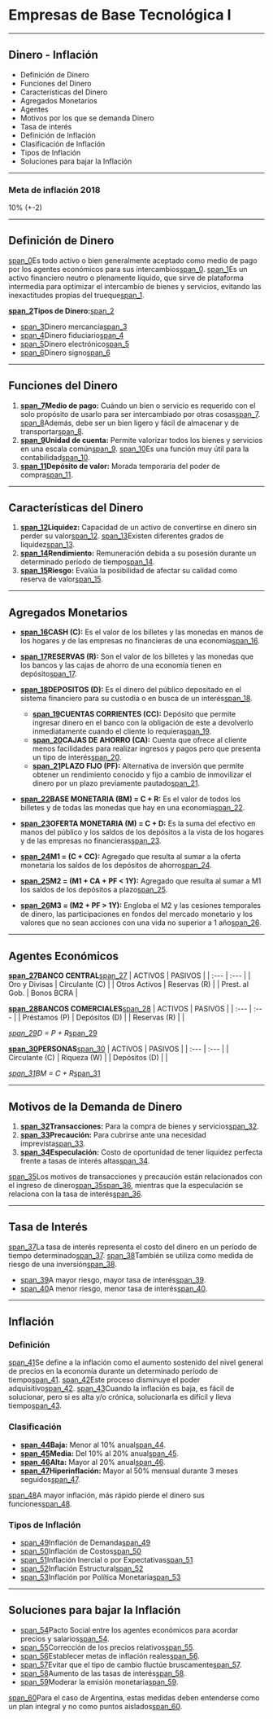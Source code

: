# Empresas de Base Tecnológica I

---

## Dinero - Inflación

* Definición de Dinero
* Funciones del Dinero
* Características del Dinero
* Agregados Monetarios
* Agentes
* Motivos por los que se demanda Dinero
* Tasa de interés
* Definición de Inflación
* Clasificación de Inflación
* Tipos de Inflación
* Soluciones para bajar la Inflación

---

### Meta de inflación 2018

10% (+-2)

---

## Definición de Dinero

[span_0](start_span)Es todo activo o bien generalmente aceptado como medio de pago por los agentes económicos para sus intercambios[span_0](end_span). [span_1](start_span)Es un activo financiero neutro o plenamente líquido, que sirve de plataforma intermedia para optimizar el intercambio de bienes y servicios, evitando las inexactitudes propias del trueque[span_1](end_span).

**[span_2](start_span)Tipos de Dinero:**[span_2](end_span)
* [span_3](start_span)Dinero mercancía[span_3](end_span)
* [span_4](start_span)Dinero fiduciario[span_4](end_span)
* [span_5](start_span)Dinero electrónico[span_5](end_span)
* [span_6](start_span)Dinero signo[span_6](end_span)

---

## Funciones del Dinero

1.  **[span_7](start_span)Medio de pago:** Cuándo un bien o servicio es requerido con el solo propósito de usarlo para ser intercambiado por otras cosas[span_7](end_span). [span_8](start_span)Además, debe ser un bien ligero y fácil de almacenar y de transportar[span_8](end_span).
2.  **[span_9](start_span)Unidad de cuenta:** Permite valorizar todos los bienes y servicios en una escala común[span_9](end_span). [span_10](start_span)Es una función muy útil para la contabilidad[span_10](end_span).
3.  **[span_11](start_span)Depósito de valor:** Morada temporaria del poder de compra[span_11](end_span).

---

## Características del Dinero

1.  **[span_12](start_span)Liquidez:** Capacidad de un activo de convertirse en dinero sin perder su valor[span_12](end_span). [span_13](start_span)Existen diferentes grados de liquidez[span_13](end_span).
2.  **[span_14](start_span)Rendimiento:** Remuneración debida a su posesión durante un determinado período de tiempo[span_14](end_span).
3.  **[span_15](start_span)Riesgo:** Evalúa la posibilidad de afectar su calidad como reserva de valor[span_15](end_span).

---

## Agregados Monetarios

* **[span_16](start_span)CASH (C):** Es el valor de los billetes y las monedas en manos de los hogares y de las empresas no financieras de una economía[span_16](end_span).
* **[span_17](start_span)RESERVAS (R):** Son el valor de los billetes y las monedas que los bancos y las cajas de ahorro de una economía tienen en depósito[span_17](end_span).
* **[span_18](start_span)DEPOSITOS (D):** Es el dinero del público depositado en el sistema financiero para su custodia o en busca de un interés[span_18](end_span).
    * **[span_19](start_span)CUENTAS CORRIENTES (CC):** Depósito que permite ingresar dinero en el banco con la obligación de este a devolverlo inmediatamente cuando el cliente lo requiera[span_19](end_span).
    * **[span_20](start_span)CAJAS DE AHORRO (CA):** Cuenta que ofrece al cliente menos facilidades para realizar ingresos y pagos pero que presenta un tipo de interés[span_20](end_span).
    * **[span_21](start_span)PLAZO FIJO (PF):** Alternativa de inversión que permite obtener un rendimiento conocido y fijo a cambio de inmovilizar el dinero por un plazo previamente pautado[span_21](end_span).

* **[span_22](start_span)BASE MONETARIA (BM) = C + R:** Es el valor de todos los billetes y de todas las monedas que hay en una economía[span_22](end_span).
* **[span_23](start_span)OFERTA MONETARIA (M) = C + D:** Es la suma del efectivo en manos del público y los saldos de los depósitos a la vista de los hogares y de las empresas no financieras[span_23](end_span).
* **[span_24](start_span)M1 = (C + CC):** Agregado que resulta al sumar a la oferta monetaria los saldos de los depósitos de ahorro[span_24](end_span).
* **[span_25](start_span)M2 = (M1 + CA + PF < 1Y):** Agregado que resulta al sumar a M1 los saldos de los depósitos a plazo[span_25](end_span).
* **[span_26](start_span)M3 = (M2 + PF > 1Y):** Engloba el M2 y las cesiones temporales de dinero, las participaciones en fondos del mercado monetario y los valores que no sean acciones con una vida no superior a 1 año[span_26](end_span).

---

## Agentes Económicos

**[span_27](start_span)BANCO CENTRAL**[span_27](end_span)
| ACTIVOS | PASIVOS |
| :--- | :--- |
| Oro y Divisas | Circulante (C) |
| Otros Activos | Reservas (R) |
| Prest. al Gob. | Bonos BCRA |

**[span_28](start_span)BANCOS COMERCIALES**[span_28](end_span)
| ACTIVOS | PASIVOS |
| :--- | :--- |
| Préstamos (P) | Depósitos (D) |
| Reservas (R) | |

*[span_29](start_span)D = P + R*[span_29](end_span)

**[span_30](start_span)PERSONAS**[span_30](end_span)
| ACTIVOS | PASIVOS |
| :--- | :--- |
| Circulante (C) | Riqueza (W) |
| Depósitos (D) | |

*[span_31](start_span)BM = C + R*[span_31](end_span)

---

## Motivos de la Demanda de Dinero

1.  **[span_32](start_span)Transacciones:** Para la compra de bienes y servicios[span_32](end_span).
2.  **[span_33](start_span)Precaución:** Para cubrirse ante una necesidad imprevista[span_33](end_span).
3.  **[span_34](start_span)Especulación:** Costo de oportunidad de tener liquidez perfecta frente a tasas de interés altas[span_34](end_span).

[span_35](start_span)Los motivos de transacciones y precaución están relacionados con el ingreso de dinero[span_35](end_span)[span_36](start_span), mientras que la especulación se relaciona con la tasa de interés[span_36](end_span).

---

## Tasa de Interés

[span_37](start_span)La tasa de interés representa el costo del dinero en un período de tiempo determinado[span_37](end_span). [span_38](start_span)También se utiliza como medida de riesgo de una inversión[span_38](end_span).
* [span_39](start_span)A mayor riesgo, mayor tasa de interés[span_39](end_span).
* [span_40](start_span)A menor riesgo, menor tasa de interés[span_40](end_span).

---

## Inflación

### Definición

[span_41](start_span)Se define a la inflación como el aumento sostenido del nivel general de precios en la economía durante un determinado período de tiempo[span_41](end_span). [span_42](start_span)Este proceso disminuye el poder adquisitivo[span_42](end_span). [span_43](start_span)Cuando la inflación es baja, es fácil de solucionar, pero si es alta y/o crónica, solucionarla es difícil y lleva tiempo[span_43](end_span).

### Clasificación

* **[span_44](start_span)Baja:** Menor al 10% anual[span_44](end_span).
* **[span_45](start_span)Media:** Del 10% al 20% anual[span_45](end_span).
* **[span_46](start_span)Alta:** Mayor al 20% anual[span_46](end_span).
* **[span_47](start_span)Hiperinflación:** Mayor al 50% mensual durante 3 meses seguidos[span_47](end_span).

[span_48](start_span)A mayor inflación, más rápido pierde el dinero sus funciones[span_48](end_span).

### Tipos de Inflación

* [span_49](start_span)Inflación de Demanda[span_49](end_span)
* [span_50](start_span)Inflación de Costos[span_50](end_span)
* [span_51](start_span)Inflación Inercial o por Expectativas[span_51](end_span)
* [span_52](start_span)Inflación Estructural[span_52](end_span)
* [span_53](start_span)Inflación por Política Monetaria[span_53](end_span)

---

## Soluciones para bajar la Inflación

* [span_54](start_span)Pacto Social entre los agentes económicos para acordar precios y salarios[span_54](end_span).
* [span_55](start_span)Corrección de los precios relativos[span_55](end_span).
* [span_56](start_span)Establecer metas de inflación reales[span_56](end_span).
* [span_57](start_span)Evitar que el tipo de cambio fluctúe bruscamente[span_57](end_span).
* [span_58](start_span)Aumento de las tasas de interés[span_58](end_span).
* [span_59](start_span)Moderar la emisión monetaria[span_59](end_span).

[span_60](start_span)Para el caso de Argentina, estas medidas deben entenderse como un plan integral y no como puntos aislados[span_60](end_span).
